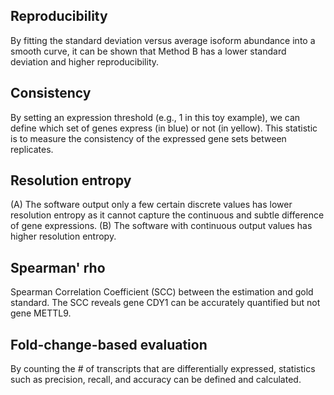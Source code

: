 ## Reproducibility
By fitting the standard deviation versus average isoform abundance into a smooth curve, it can be shown that Method B has a lower standard deviation and higher reproducibility.
## Consistency
By setting an expression threshold (e.g., 1 in this toy example), we can define which set of genes express (in blue) or not (in yellow). This statistic is to measure the consistency of the expressed gene sets between replicates. 
## Resolution entropy
(A) The software output only a few certain discrete values has lower resolution entropy as it cannot capture the continuous and subtle difference of gene expressions. (B) The software with continuous output values has higher resolution entropy.
## Spearman' rho
Spearman Correlation Coefficient (SCC) between the estimation and gold standard. The SCC reveals gene CDY1 can be accurately quantified but not gene METTL9.
## Fold-change-based evaluation
By counting the # of transcripts that are differentially expressed, statistics such as precision, recall, and accuracy can be defined and calculated.
